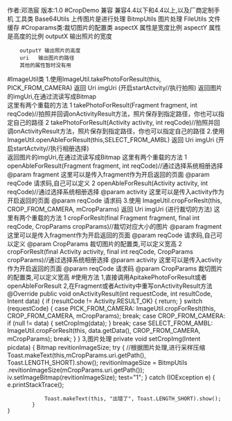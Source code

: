 
作者:邓浩宸
版本:1.0
#CropDemo 兼容
	兼容4.4以下和4.4以上,以及厂商定制手机
	工具类 Base64Utils	上传图片是进行处理
		  BitmpUtils   图片处理
		 FileUtils    文件缓存
#Croparams类:裁切图片的配置类
 		aspectX 属性是宽度比例
        aspectY 属性是高度的比例
        outputX 输出照片的宽度

        outputY 输出照片的高度
		uri   输出图片的路径
		其他的属性暂时没有用

#ImageUtil类
	1.使用ImageUtil.takePhotoForResult(this, PICK_FROM_CAMERA) 返回 Uri imgUri    (开启startActvity//执行拍照) 
	 返回图片的imgUri,在通过流读写成Bitmap	
	 这里有两个重载的方法
		1 takePhotoForResult(Fragment fragment, int reqCode)//拍照并回调onActivityResult方法，照片保存到指定路径，你也可以指定自己的路径
		2 takePhotoForResult(Activity activity, int reqCode)//拍照并回调onActivityResult方法，照片保存到指定路径，你也可以指定自己的路径
	2.使用ImageUtil.openAbleForResult(this,SELECT_FROM_AMBL) 返回 Uri imgUri     (开启startActvity//执行相册选择)   
	返回图片的imgUri,在通过流读写成Bitmap
	这里有两个重载的方法
		1 openAbleForResult(Fragment fragment, int reqCode)//通过选择系统相册选择
			@param fragment 这里可以是传入fragment作为开启返回的页面
			@param reqCode 请求码,自己可以定义
		2 openAbleForResult(Activity activity, int reqCode)//通过选择系统相册选择
			@param activity 这里可以是传入activity作为开启返回的页面
			@param reqCode 请求码
	3.使用 ImageUtil.cropForReslt(this, CROP_FROM_CAMERA, mCropParams)  返回 Uri imgUri  (进行裁切的方法)
	这里有两个重载的方法
		1 cropForReslt(final Fragment fragment, final int reqCode, CropParams cropParams)//裁切对应大小的图片
			@param fragment 这里可以是传入fragment作为开启返回的页面
			@param reqCode 请求码,自己可以定义
			@param CropParams 裁切图片的配置类,可以定义宽高
		2 cropForReslt(final Activity activity, final int reqCode, CropParams cropParams)//通过选择系统相册选择
			@param activity 这里可以是传入activity作为开启返回的页面
			@param reqCode 请求码
			@param CropParams 裁切图片的配置类,可以定义宽高
#使用方法
	1,直接调用ApitakePhotoForResult或者openAbleForResult
	2,在Fragment或者Activity中重写onActivityResult方法 
	@Override
	public void onActivityResult(int requestCode, int resultCode, Intent data) {
		if (resultCode != Activity.RESULT_OK) {
			return;
		}
		switch (requestCode) {
		case PICK_FROM_CAMERA:
			ImageUtil.cropForReslt(this, CROP_FROM_CAMERA, mCropParams);
			break;
		case CROP_FROM_CAMERA:
			if (null != data) {
				setCropImg(data);
			}
			break;
		case SELECT_FROM_AMBL:
			ImageUtil.cropForReslt(this, data.getData(), CROP_FROM_CAMERA,
					mCropParams);
			break;
		}
	}
	3,图片处理
		private void setCropImg(Intent picdata) {
			Bitmap revitionImageSize;
			try {
				//根据图片处理,进行采样压缩
				Toast.makeText(this,mCropParams.uri.getPath(), Toast.LENGTH_SHORT).show();
				revitionImageSize = BitmpUtils
						.revitionImageSize(mCropParams.uri.getPath());
				iv.setImageBitmap(revitionImageSize);
				test="1";
			} catch (IOException e) {
				e.printStackTrace();
				
				Toast.makeText(this, "出错了", Toast.LENGTH_SHORT).show();
			}
	}
	
